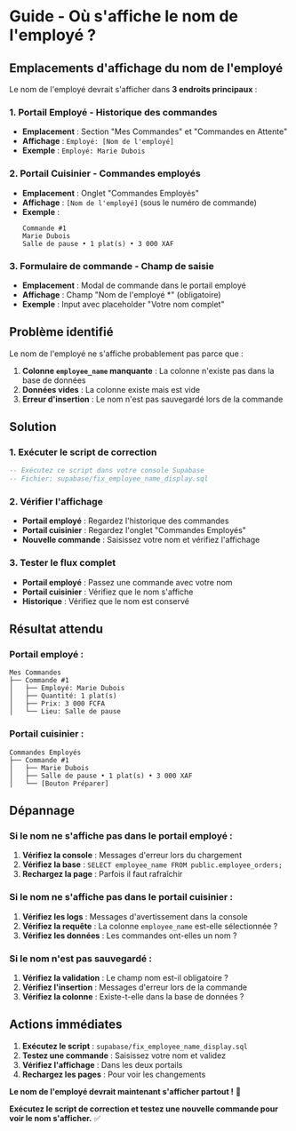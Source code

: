 # Guide - Où s'affiche le nom de l'employé ?

## Emplacements d'affichage du nom de l'employé

Le nom de l'employé devrait s'afficher dans **3 endroits principaux** :

### 1. **Portail Employé** - Historique des commandes
- **Emplacement** : Section "Mes Commandes" et "Commandes en Attente"
- **Affichage** : `Employé: [Nom de l'employé]`
- **Exemple** : `Employé: Marie Dubois`

### 2. **Portail Cuisinier** - Commandes employés
- **Emplacement** : Onglet "Commandes Employés"
- **Affichage** : `[Nom de l'employé]` (sous le numéro de commande)
- **Exemple** : 
  ```
  Commande #1
  Marie Dubois
  Salle de pause • 1 plat(s) • 3 000 XAF
  ```

### 3. **Formulaire de commande** - Champ de saisie
- **Emplacement** : Modal de commande dans le portail employé
- **Affichage** : Champ "Nom de l'employé *" (obligatoire)
- **Exemple** : Input avec placeholder "Votre nom complet"

## Problème identifié

Le nom de l'employé ne s'affiche probablement pas parce que :

1. **Colonne `employee_name` manquante** : La colonne n'existe pas dans la base de données
2. **Données vides** : La colonne existe mais est vide
3. **Erreur d'insertion** : Le nom n'est pas sauvegardé lors de la commande

## Solution

### 1. Exécuter le script de correction
```sql
-- Exécutez ce script dans votre console Supabase
-- Fichier: supabase/fix_employee_name_display.sql
```

### 2. Vérifier l'affichage
- **Portail employé** : Regardez l'historique des commandes
- **Portail cuisinier** : Regardez l'onglet "Commandes Employés"
- **Nouvelle commande** : Saisissez votre nom et vérifiez l'affichage

### 3. Tester le flux complet
- **Portail employé** : Passez une commande avec votre nom
- **Portail cuisinier** : Vérifiez que le nom s'affiche
- **Historique** : Vérifiez que le nom est conservé

## Résultat attendu

### Portail employé :
```
Mes Commandes
├── Commande #1
│   ├── Employé: Marie Dubois
│   ├── Quantité: 1 plat(s)
│   ├── Prix: 3 000 FCFA
│   └── Lieu: Salle de pause
```

### Portail cuisinier :
```
Commandes Employés
├── Commande #1
│   ├── Marie Dubois
│   ├── Salle de pause • 1 plat(s) • 3 000 XAF
│   └── [Bouton Préparer]
```

## Dépannage

### Si le nom ne s'affiche pas dans le portail employé :
1. **Vérifiez la console** : Messages d'erreur lors du chargement
2. **Vérifiez la base** : `SELECT employee_name FROM public.employee_orders;`
3. **Rechargez la page** : Parfois il faut rafraîchir

### Si le nom ne s'affiche pas dans le portail cuisinier :
1. **Vérifiez les logs** : Messages d'avertissement dans la console
2. **Vérifiez la requête** : La colonne `employee_name` est-elle sélectionnée ?
3. **Vérifiez les données** : Les commandes ont-elles un nom ?

### Si le nom n'est pas sauvegardé :
1. **Vérifiez la validation** : Le champ nom est-il obligatoire ?
2. **Vérifiez l'insertion** : Messages d'erreur lors de la commande
3. **Vérifiez la colonne** : Existe-t-elle dans la base de données ?

## Actions immédiates

1. **Exécutez le script** : `supabase/fix_employee_name_display.sql`
2. **Testez une commande** : Saisissez votre nom et validez
3. **Vérifiez l'affichage** : Dans les deux portails
4. **Rechargez les pages** : Pour voir les changements

**Le nom de l'employé devrait maintenant s'afficher partout !** 🎉

**Exécutez le script de correction et testez une nouvelle commande pour voir le nom s'afficher.** ✅








